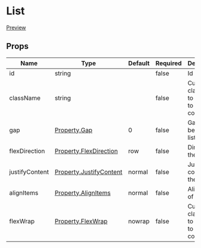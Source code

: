# List

[Preview](https://react-ts-template.adrianlopez.site/docs/list)

## Props

| Name           | Type                                                                                        | Default | Required | Description                                    |
| -------------- | ------------------------------------------------------------------------------------------- | ------- | -------- | ---------------------------------------------- |
| id             | string                                                                                      |         | false    | Id of the list                                 |
| className      | string                                                                                      |         | false    | Custom classname to be added to the component. |
| gap            | [Property.Gap](https://developer.mozilla.org/en-US/docs/Web/CSS/gap)                        | 0       | false    | Gap between list items                         |
| flexDirection  | [Property.FlexDirection](https://developer.mozilla.org/en-US/docs/Web/CSS/flex-direction)   | row     | false    | Direction of the list                          |
| justifyContent | [Property.JustifyContent](https://developer.mozilla.org/en-US/docs/Web/CSS/justify-content) | normal  | false    | Justify content of the list                    |
| alignItems     | [Property.AlignItems](https://developer.mozilla.org/en-US/docs/Web/CSS/align-items)         | normal  | false    | Align items of the list                        |
| flexWrap       | [Property.FlexWrap](https://developer.mozilla.org/en-US/docs/Web/CSS/flex-wrap)             | nowrap  | false    | Custom classname to be added to the component. |
